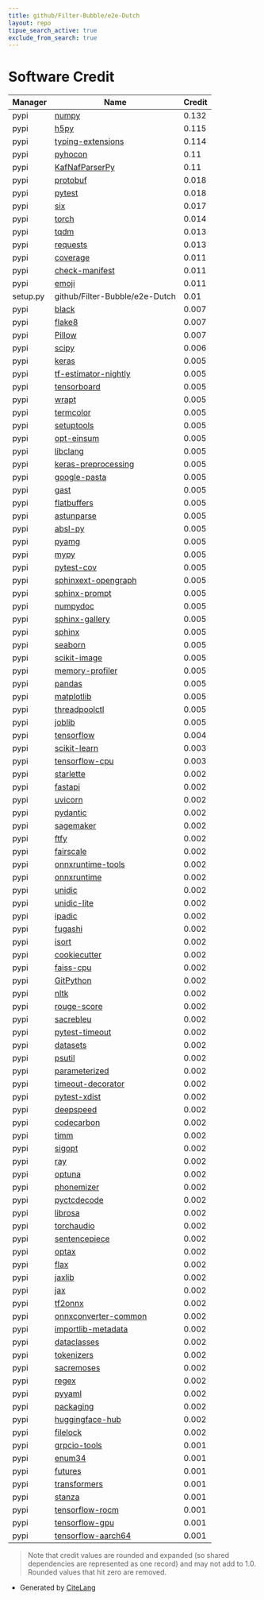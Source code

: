 ```yaml
---
title: github/Filter-Bubble/e2e-Dutch
layout: repo
tipue_search_active: true
exclude_from_search: true
---
```

# Software Credit

|Manager|Name|Credit|
|-------|----|------|
|pypi|[numpy](https://pypi.org/project/numpy)|0.132|
|pypi|[h5py](http://www.h5py.org)|0.115|
|pypi|[typing-extensions](https://pypi.org/project/typing-extensions)|0.114|
|pypi|[pyhocon](http://github.com/chimpler/pyhocon/)|0.11|
|pypi|[KafNafParserPy](https://github.com/cltl/KafNafParserPy)|0.11|
|pypi|[protobuf](https://pypi.org/project/protobuf)|0.018|
|pypi|[pytest](https://pypi.org/project/pytest)|0.018|
|pypi|[six](https://pypi.org/project/six)|0.017|
|pypi|[torch](https://pytorch.org/)|0.014|
|pypi|[tqdm](https://pypi.org/project/tqdm)|0.013|
|pypi|[requests](https://pypi.org/project/requests)|0.013|
|pypi|[coverage](https://pypi.org/project/coverage)|0.011|
|pypi|[check-manifest](https://pypi.org/project/check-manifest)|0.011|
|pypi|[emoji](https://pypi.org/project/emoji)|0.011|
|setup.py|github/Filter-Bubble/e2e-Dutch|0.01|
|pypi|[black](https://pypi.org/project/black)|0.007|
|pypi|[flake8](https://pypi.org/project/flake8)|0.007|
|pypi|[Pillow](https://pypi.org/project/Pillow)|0.007|
|pypi|[scipy](https://www.scipy.org)|0.006|
|pypi|[keras](https://keras.io/)|0.005|
|pypi|[tf-estimator-nightly](https://www.tensorflow.org/)|0.005|
|pypi|[tensorboard](https://github.com/tensorflow/tensorboard)|0.005|
|pypi|[wrapt](https://pypi.org/project/wrapt)|0.005|
|pypi|[termcolor](https://pypi.org/project/termcolor)|0.005|
|pypi|[setuptools](https://pypi.org/project/setuptools)|0.005|
|pypi|[opt-einsum](https://pypi.org/project/opt-einsum)|0.005|
|pypi|[libclang](https://pypi.org/project/libclang)|0.005|
|pypi|[keras-preprocessing](https://pypi.org/project/keras-preprocessing)|0.005|
|pypi|[google-pasta](https://pypi.org/project/google-pasta)|0.005|
|pypi|[gast](https://pypi.org/project/gast)|0.005|
|pypi|[flatbuffers](https://pypi.org/project/flatbuffers)|0.005|
|pypi|[astunparse](https://pypi.org/project/astunparse)|0.005|
|pypi|[absl-py](https://pypi.org/project/absl-py)|0.005|
|pypi|[pyamg](https://pypi.org/project/pyamg)|0.005|
|pypi|[mypy](https://pypi.org/project/mypy)|0.005|
|pypi|[pytest-cov](https://pypi.org/project/pytest-cov)|0.005|
|pypi|[sphinxext-opengraph](https://pypi.org/project/sphinxext-opengraph)|0.005|
|pypi|[sphinx-prompt](https://pypi.org/project/sphinx-prompt)|0.005|
|pypi|[numpydoc](https://pypi.org/project/numpydoc)|0.005|
|pypi|[sphinx-gallery](https://pypi.org/project/sphinx-gallery)|0.005|
|pypi|[sphinx](https://pypi.org/project/sphinx)|0.005|
|pypi|[seaborn](https://pypi.org/project/seaborn)|0.005|
|pypi|[scikit-image](https://pypi.org/project/scikit-image)|0.005|
|pypi|[memory-profiler](https://pypi.org/project/memory-profiler)|0.005|
|pypi|[pandas](https://pypi.org/project/pandas)|0.005|
|pypi|[matplotlib](https://pypi.org/project/matplotlib)|0.005|
|pypi|[threadpoolctl](https://pypi.org/project/threadpoolctl)|0.005|
|pypi|[joblib](https://pypi.org/project/joblib)|0.005|
|pypi|[tensorflow](https://www.tensorflow.org/)|0.004|
|pypi|[scikit-learn](http://scikit-learn.org)|0.003|
|pypi|[tensorflow-cpu](https://pypi.org/project/tensorflow-cpu)|0.003|
|pypi|[starlette](https://pypi.org/project/starlette)|0.002|
|pypi|[fastapi](https://pypi.org/project/fastapi)|0.002|
|pypi|[uvicorn](https://pypi.org/project/uvicorn)|0.002|
|pypi|[pydantic](https://pypi.org/project/pydantic)|0.002|
|pypi|[sagemaker](https://pypi.org/project/sagemaker)|0.002|
|pypi|[ftfy](https://pypi.org/project/ftfy)|0.002|
|pypi|[fairscale](https://pypi.org/project/fairscale)|0.002|
|pypi|[onnxruntime-tools](https://pypi.org/project/onnxruntime-tools)|0.002|
|pypi|[onnxruntime](https://pypi.org/project/onnxruntime)|0.002|
|pypi|[unidic](https://pypi.org/project/unidic)|0.002|
|pypi|[unidic-lite](https://pypi.org/project/unidic-lite)|0.002|
|pypi|[ipadic](https://pypi.org/project/ipadic)|0.002|
|pypi|[fugashi](https://pypi.org/project/fugashi)|0.002|
|pypi|[isort](https://pypi.org/project/isort)|0.002|
|pypi|[cookiecutter](https://pypi.org/project/cookiecutter)|0.002|
|pypi|[faiss-cpu](https://pypi.org/project/faiss-cpu)|0.002|
|pypi|[GitPython](https://pypi.org/project/GitPython)|0.002|
|pypi|[nltk](https://pypi.org/project/nltk)|0.002|
|pypi|[rouge-score](https://pypi.org/project/rouge-score)|0.002|
|pypi|[sacrebleu](https://pypi.org/project/sacrebleu)|0.002|
|pypi|[pytest-timeout](https://pypi.org/project/pytest-timeout)|0.002|
|pypi|[datasets](https://pypi.org/project/datasets)|0.002|
|pypi|[psutil](https://pypi.org/project/psutil)|0.002|
|pypi|[parameterized](https://pypi.org/project/parameterized)|0.002|
|pypi|[timeout-decorator](https://pypi.org/project/timeout-decorator)|0.002|
|pypi|[pytest-xdist](https://pypi.org/project/pytest-xdist)|0.002|
|pypi|[deepspeed](https://pypi.org/project/deepspeed)|0.002|
|pypi|[codecarbon](https://pypi.org/project/codecarbon)|0.002|
|pypi|[timm](https://pypi.org/project/timm)|0.002|
|pypi|[sigopt](https://pypi.org/project/sigopt)|0.002|
|pypi|[ray](https://pypi.org/project/ray)|0.002|
|pypi|[optuna](https://pypi.org/project/optuna)|0.002|
|pypi|[phonemizer](https://pypi.org/project/phonemizer)|0.002|
|pypi|[pyctcdecode](https://pypi.org/project/pyctcdecode)|0.002|
|pypi|[librosa](https://pypi.org/project/librosa)|0.002|
|pypi|[torchaudio](https://pypi.org/project/torchaudio)|0.002|
|pypi|[sentencepiece](https://pypi.org/project/sentencepiece)|0.002|
|pypi|[optax](https://pypi.org/project/optax)|0.002|
|pypi|[flax](https://pypi.org/project/flax)|0.002|
|pypi|[jaxlib](https://pypi.org/project/jaxlib)|0.002|
|pypi|[jax](https://pypi.org/project/jax)|0.002|
|pypi|[tf2onnx](https://pypi.org/project/tf2onnx)|0.002|
|pypi|[onnxconverter-common](https://pypi.org/project/onnxconverter-common)|0.002|
|pypi|[importlib-metadata](https://pypi.org/project/importlib-metadata)|0.002|
|pypi|[dataclasses](https://pypi.org/project/dataclasses)|0.002|
|pypi|[tokenizers](https://pypi.org/project/tokenizers)|0.002|
|pypi|[sacremoses](https://pypi.org/project/sacremoses)|0.002|
|pypi|[regex](https://pypi.org/project/regex)|0.002|
|pypi|[pyyaml](https://pypi.org/project/pyyaml)|0.002|
|pypi|[packaging](https://pypi.org/project/packaging)|0.002|
|pypi|[huggingface-hub](https://pypi.org/project/huggingface-hub)|0.002|
|pypi|[filelock](https://pypi.org/project/filelock)|0.002|
|pypi|[grpcio-tools](https://pypi.org/project/grpcio-tools)|0.001|
|pypi|[enum34](https://pypi.org/project/enum34)|0.001|
|pypi|[futures](https://pypi.org/project/futures)|0.001|
|pypi|[transformers](https://github.com/huggingface/transformers)|0.001|
|pypi|[stanza](https://github.com/stanfordnlp/stanza)|0.001|
|pypi|[tensorflow-rocm](https://pypi.org/project/tensorflow-rocm)|0.001|
|pypi|[tensorflow-gpu](https://pypi.org/project/tensorflow-gpu)|0.001|
|pypi|[tensorflow-aarch64](https://pypi.org/project/tensorflow-aarch64)|0.001|


> Note that credit values are rounded and expanded (so shared dependencies are represented as one record) and may not add to 1.0. Rounded values that hit zero are removed.


- Generated by [CiteLang](https://github.com/vsoch/citelang)
